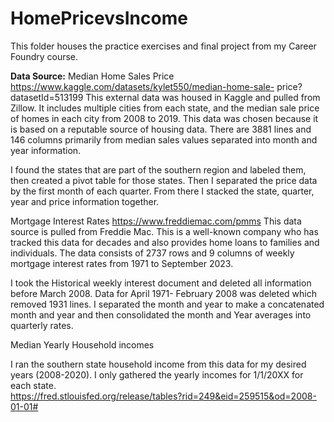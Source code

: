 # HomePricevsIncome
This folder houses the practice exercises and final project from my Career Foundry course. 

**Data Source:**
Median Home Sales Price
https://www.kaggle.com/datasets/kylet550/median-home-sale- price?datasetId=513199
This external data was housed in Kaggle and pulled from Zillow. It includes multiple cities from each state, and the median sale price of homes in each city from 2008 to 2019. This data was chosen because it is based on a reputable source of housing data. There are 3881 lines and 146 columns primarily from median sales values separated into month and year information.

I found the states that are part of the southern region and labeled them, then created a pivot table for those states. Then I separated the price data by the first month of each quarter.  From there I stacked the state, quarter, year and price information together.


Mortgage Interest Rates
https://www.freddiemac.com/pmms
This data source is pulled from Freddie Mac. This is a well-known company who has tracked this data for decades and also provides home loans to families and individuals. The data consists of 2737 rows and 9 columns of weekly mortgage interest rates from 1971 to September 2023.

I took the Historical weekly interest document and deleted all information before March 2008. Data for April 1971- February 2008 was deleted which removed 1931 lines. I separated the month and year to make a concatenated month and year and then consolidated the month and Year averages into quarterly rates.

Median Yearly Household incomes 

I ran the southern state household income from this data for my desired years (2008-2020). I only gathered the yearly incomes for 1/1/20XX for each state.  
https://fred.stlouisfed.org/release/tables?rid=249&eid=259515&od=2008-01-01#  
